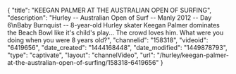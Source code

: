 {
    "title": "KEEGAN PALMER AT THE AUSTRALIAN OPEN OF SURFING",
    "description": "Hurley -- Australian Open of Surf -- Manly 2012 -- Day 6\nBaby Burnquist -- 8-year-old Hurley skater Keegan Palmer dominates the Beach Bowl like it's child's play... The crowd loves him. What were you doing when you were 8 years old?",
    "channelid": "158318",
    "videoid": "6419656",
    "date_created": "1444168448",
    "date_modified": "1449878793",
    "type": "captivate",
    "layout": "channelVideo",
    "url": "\/hurley\/keegan-palmer-at-the-australian-open-of-surfing\/158318-6419656"
}